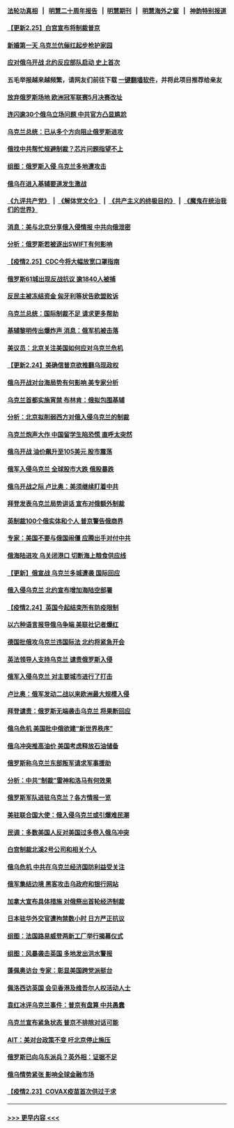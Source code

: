 #### [法轮功真相](https://github.com/gfw-breaker/truth/blob/master/README.md?t=0) &nbsp;&nbsp;|&nbsp;&nbsp; [明慧二十周年报告](https://github.com/gfw-breaker/mh-reports/blob/master/README.md?t=0) &nbsp;&nbsp;|&nbsp;&nbsp;[明慧期刊](https://github.com/gfw-breaker/mh-qikan) &nbsp;&nbsp;|&nbsp;&nbsp; [明慧海外之窗](https://github.com/gfw-breaker/mh-news/blob/master/README.md?t=0) &nbsp;&nbsp;|&nbsp;&nbsp; [神韵特别报道](https://github.com/gfw-breaker/mh-news/blob/master/shenyun.md?t=0)
#### [【更新2.25】白宫宣布将制裁普京](../pages/nsc418/n13604998.md?t=02260701) 
#### [新婚第一天 乌克兰伉俪扛起步枪护家园](../pages/nsc418/n13605608.md?t=02260701) 
#### [应对俄乌开战 北约反应部队启动 史上首次](../pages/nsc418/n13605758.md?t=02260701) 
#### 五毛举报越来越频繁，请网友们前往下载 [一键翻墙软件](https://github.com/gfw-breaker/ssr-accounts)，并将此项目推荐给亲友
#### [放弃俄罗斯场地 欧洲冠军联赛5月决赛改址](../pages/nsc418/n13605478.md?t=02260701) 
#### [连闪逾30个俄乌立场问题 中共官方凸显尴尬](../pages/nsc418/n13605658.md?t=02260701) 
#### [乌克兰总统：已从多个方向阻止俄罗斯进攻](../pages/nsc418/n13605730.md?t=02260701) 
#### [俄找中共帮忙规避制裁？芯片问题指望不上](../pages/nsc418/n13605633.md?t=02260701) 
#### [组图：俄罗斯入侵 乌克兰多地遭攻击](../pages/nsc418/n13604569.md?t=02260701) 
#### [俄乌在进入基辅要道发生激战](../pages/nsc418/n13605485.md?t=02260701) 
#### [《九评共产党》](https://github.com/begood0513/9ping.md/blob/master/README.md) &nbsp;|&nbsp; [《解体党文化》](../../../../jtdwh.md/blob/master/README.md)  &nbsp;|&nbsp; [《共产主义的终极目的》](../../../../gczydzjmd.md/blob/master/README.md) &nbsp;|&nbsp; [《魔鬼在统治我们的世界》](../../../../mgztzwmdsj.md/blob/master/README.md) 
#### [消息：美与北京分享俄入侵情报 中共向俄泄密](../pages/nsc418/n13605474.md?t=02260701) 
#### [分析：俄罗斯若被逐出SWIFT有何影响](../pages/nsc418/n13604941.md?t=02260701) 
#### [【疫情2.25】CDC今将大幅放宽口罩指南](../pages/nsc418/n13604992.md?t=02260701) 
#### [俄罗斯61城出现反战抗议 逾1840人被捕](../pages/nsc418/n13604507.md?t=02260701) 
#### [反民主被冻结资金 匈牙利等状告欧盟败诉](../pages/nsc418/n13605272.md?t=02260701) 
#### [乌克兰总统：国际制裁不足 请求更多帮助](../pages/nsc418/n13604426.md?t=02260701) 
#### [基辅黎明传出爆炸声 消息：俄军机被击落](../pages/nsc418/n13604135.md?t=02260701) 
#### [美议员：北京关注美国如何应对乌克兰危机](../pages/nsc418/n13603830.md?t=02260701) 
#### [【更新2.24】美确信普京欲推翻乌现政权](../pages/nsc418/n13602624.md?t=02260701) 
#### [俄乌开战对台海局势有何影响 美专家分析](../pages/nsc418/n13602985.md?t=02260701) 
#### [乌克兰首都实施宵禁 布林肯：俄拟包围基辅](../pages/nsc418/n13603316.md?t=02260701) 
#### [分析：北京拟削弱西方对俄入侵乌克兰的制裁](../pages/nsc418/n13603015.md?t=02260701) 
#### [乌克兰炮声大作 中国留学生陷恐慌 直呼太突然](../pages/nsc418/n13602909.md?t=02260701) 
#### [俄乌开战 油价飙升至105美元 股市震荡](../pages/nsc418/n13603119.md?t=02260701) 
#### [俄军入侵乌克兰 全球股市大跌 俄股暴跌](../pages/nsc418/n13602912.md?t=02260701) 
#### [俄乌开战之际 卢比奥：美须继续盯着中共](../pages/nsc418/n13602762.md?t=02260701) 
#### [拜登发表乌克兰局势讲话 宣布对俄额外制裁](../pages/nsc418/n13602852.md?t=02260701) 
#### [英制裁100个俄实体和个人 普京警告俄商界](../pages/nsc418/n13602846.md?t=02260701) 
#### [专家：美国不要与俄国闹僵 应腾出手对付中共](../pages/nsc418/n13602465.md?t=02260701) 
#### [俄海陆进攻 乌关闭港口 切断海上粮食供应线](../pages/nsc418/n13602676.md?t=02260701) 
#### [【更新】俄宣战 乌克兰多城遭袭 国际回应](../pages/nsc418/n13600282.md?t=02260701) 
#### [俄入侵乌克兰 北约宣布增加海陆空部署](../pages/nsc418/n13602180.md?t=02260701) 
#### [【疫情2.24】英国今起结束所有防疫限制](../pages/nsc418/n13601939.md?t=02260701) 
#### [以六种语言报导俄乌争端 美联社记者爆红](../pages/nsc418/n13601711.md?t=02260701) 
#### [德国批俄攻乌克兰违国际法 北约将紧急开会](../pages/nsc418/n13601596.md?t=02260701) 
#### [英法领导人支持乌克兰 谴责俄罗斯入侵](../pages/nsc418/n13601620.md?t=02260701) 
#### [俄军入侵乌克兰 对主要城市进行了打击](../pages/nsc418/n13601310.md?t=02260701) 
#### [卢比奥：俄军发动二战以来欧洲最大规模入侵](../pages/nsc418/n13601197.md?t=02260701) 
#### [拜登谴责：俄罗斯无端袭击乌克兰 将果断回应](../pages/nsc418/n13600901.md?t=02260701) 
#### [俄乌危机 美国批中俄欲建“新世界秩序”](../pages/nsc418/n13600443.md?t=02260701) 
#### [俄乌冲突推高油价 美国考虑释放石油储备](../pages/nsc418/n13600344.md?t=02260701) 
#### [俄罗斯称乌克兰东部叛军请求军事援助](../pages/nsc418/n13600058.md?t=02260701) 
#### [分析：中共“制裁”雷神和洛马有何效果](../pages/nsc418/n13600038.md?t=02260701) 
#### [俄罗斯军队进驻乌克兰？各方情报一览](../pages/nsc418/n13600054.md?t=02260701) 
#### [美驻联合国大使：俄入侵乌克兰或引爆难民潮](../pages/nsc418/n13600026.md?t=02260701) 
#### [民调：多数美国人反对美国过多卷入俄乌冲突](../pages/nsc418/n13599839.md?t=02260701) 
#### [白宫制裁北溪2号公司和相关个人](../pages/nsc418/n13599958.md?t=02260701) 
#### [俄乌危机 中共在乌克兰经济国防利益受关注](../pages/nsc418/n13599819.md?t=02260701) 
#### [俄军集结边境 黑客攻击乌政府和银行网站](../pages/nsc418/n13599813.md?t=02260701) 
#### [加拿大宣布具体措施 对俄祭出首轮经济制裁](../pages/nsc418/n13599649.md?t=02260701) 
#### [日本驻华外交官遭拘禁数小时 日方严正抗议](../pages/nsc418/n13599731.md?t=02260701) 
#### [组图：法国路易威登两新工厂举行揭幕仪式](../pages/nsc418/n13599126.md?t=02260701) 
#### [组图：风暴袭击英国 多地发出洪水警报](../pages/nsc418/n13598628.md?t=02260701) 
#### [蓬佩奥访台 专家：彰显美国跨党派挺台](../pages/nsc418/n13599349.md?t=02260701) 
#### [佩洛西访英国 会见香港及维吾尔人权活动人士](../pages/nsc418/n13599622.md?t=02260701) 
#### [袁红冰评乌克兰事件：普京有盘算 中共愚蠢](../pages/nsc418/n13599362.md?t=02260701) 
#### [乌克兰宣布紧急状态 普京不排除对话可能](../pages/nsc418/n13599359.md?t=02260701) 
#### [AIT：美对台政策不变 吁北京停止施压](../pages/nsc418/n13599199.md?t=02260701) 
#### [俄罗斯已向乌东派兵？英外相：证据不足](../pages/nsc418/n13599224.md?t=02260701) 
#### [俄乌情势紧张 影响全球金融市场](../pages/nsc418/n13599112.md?t=02260701) 
#### [【疫情2.23】COVAX疫苗首次供过于求](../pages/nsc418/n13598796.md?t=02260701) 

----
#### [ >>> 更早内容 <<< ](../indexes/nsc418-earlier.md)

